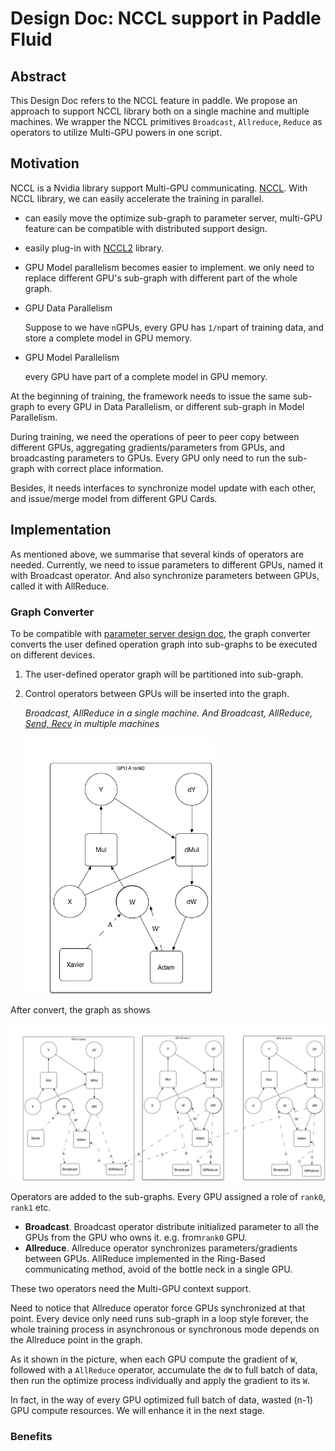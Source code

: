 # Design Doc: NCCL support in Paddle Fluid

## Abstract

This Design Doc refers to the NCCL feature in  paddle.  We propose an approach to support NCCL library both on a single machine and multiple machines. We wrapper the NCCL primitives `Broadcast`, `Allreduce`, `Reduce` as operators to utilize Multi-GPU powers in one script.


## Motivation

NCCL is a Nvidia library support Multi-GPU communicating. [NCCL](https://developer.nvidia.com/nccl). With NCCL library, we can easily accelerate the training in parallel.

- can easily move the optimize sub-graph to parameter server,  multi-GPU feature can be compatible with distributed support design.
- easily plug-in with [NCCL2](https://developer.nvidia.com/nccl) library.
- GPU Model parallelism becomes easier to implement. we only need to replace different GPU's sub-graph with different part of the whole graph.
- GPU Data Parallelism 

  Suppose to we have `n`GPUs, every GPU has `1/n`part of training data, and store a complete model in GPU memory.  

- GPU Model Parallelism

  every GPU have part of a complete model in GPU memory.

At the beginning of training, the framework needs to issue the same sub-graph to every GPU in Data Parallelism, or different sub-graph in Model Parallelism.

During training, we need the operations of peer to peer copy between different GPUs, aggregating gradients/parameters from GPUs, and broadcasting parameters to GPUs. Every GPU only need to run the sub-graph with correct place information.

Besides, it needs interfaces to synchronize model update with each other, and issue/merge model from different GPU Cards. 

## Implementation

As mentioned above, we summarise that several kinds of operators are needed. Currently, we need to issue parameters to different GPUs,  named it with Broadcast operator.  And also synchronize parameters between GPUs, called it with AllReduce. 

### Graph Converter

To be compatible with [parameter server design doc](https://github.com/PaddlePaddle/Paddle/blob/develop/doc/design/ops/dist_train.md), the graph converter converts the user defined operation graph into sub-graphs to be executed on different devices.

1. The user-defined operator graph will be partitioned into sub-graph. 

2. Control operators between GPUs will be inserted into the graph.

   *Broadcast, AllReduce in a single machine. And Broadcast, AllReduce, [Send, Recv](https://github.com/PaddlePaddle/Paddle/blob/develop/doc/design/ops/dist_train.md#graph-converter) in multiple machines*

   <img src="images/multigpu_before_convert.png" width="300"/>

After convert, the graph as shows

<img src="images/multigpu_allreduce.png" width="1000"/>

Operators are added to the sub-graphs. Every GPU assigned a role of `rank0`, `rank1` etc. 

- **Broadcast**. Broadcast operator distribute initialized parameter to all the GPUs from the GPU who owns it. e.g. from`rank0` GPU.
- **Allreduce**. Allreduce operator synchronizes parameters/gradients between GPUs. AllReduce implemented in the Ring-Based  communicating method, avoid of the bottle neck in a single GPU.

These two operators need the Multi-GPU context support.

Need to notice that Allreduce operator force GPUs synchronized at that point. Every device only need runs sub-graph in a loop style forever, the whole training process in asynchronous or synchronous mode depends on the Allreduce point in the graph.

As it shown in the picture, when each GPU compute the gradient of `W`, followed with a `AllReduce` operator, accumulate the `dW` to full batch of data, then run the optimize process individually and apply the gradient to its `W`.

In fact, in the way of every GPU optimized full batch of data, wasted (n-1) GPU compute resources. We will enhance it in the next stage.

### Benefits
